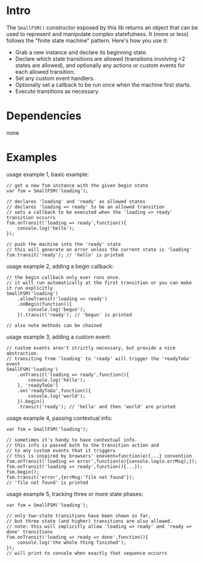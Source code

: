 Intro
=====

The `SmallFSM()` constructor exposed by this lib returns an object that can be used to represent and manipulate complex statefulness. It (more or less) follows the "finite state machine" pattern. Here's how you use it:

 * Grab a new instance and declare its beginning state.
 * Declare which state transitions are allowed (transitions involving >2 states are allowed), and optionally any actions or custom events for each allowed transition.
 * Set any custom event handlers.
 * Optionally set a callback to be run once when the machine first starts.
 * Execute transitions as necessary.

Dependencies
============

none

Examples
========

usage example 1, basic example:

    // get a new fsm instance with the given begin state
    var fsm = SmallFSM('loading');

    // declares 'loading' and 'ready' as allowed states
    // declares 'loading => ready' to be an allowed transition
    // sets a callback to be executed when the 'loading => ready' transition occurrs
    fsm.onTransit('loading => ready',function(){
        console.log('hello');
    });

    // push the machine into the 'ready' state
    // this will generate an error unless the current state is 'loading'
    fsm.transit('ready'); // 'hello' is printed

usage example 2, adding a begin callback:

    // the begin callback only ever runs once.
    // it will run automatically at the first transition or you can make it run explicitly
    SmallFSM('loading')
        .allowTransit('loading => ready')
        .onBegin(function(){
            console.log('begun');
        }).transit('ready'); // 'begun' is printed

    // also note methods can be chained

usage example 3, adding a custom event:

    // custom events aren't strictly necessary, but provide a nice abstraction.
    // transiting from 'loading' to 'ready' will trigger the 'readyToGo' event
    SmallFSM('loading')
        .onTransit('loading => ready',function(){
            console.log('hello');
        }, 'readyToGo')
        .on('readyToGo',function(){
            console.log('world');
        }).begin()
        .transit('ready'); // 'hello' and then 'world' are printed

usage example 4, passing contextual info:

    var fsm = SmallFSM('loading');

    // sometimes it's handy to have contextual info.
    // this info is passed both to the transition action and
    // to any custom events that it triggers
    // this is inspired by browsers' onevent=function(e){...} convention
    fsm.onTransit('loading => error',function(o){console.log(o.errMsg);});
    fsm.onTransit('loading => ready',function(){...});
    fsm.begin();
    fsm.transit('error',{errMsg:'file not found'});
    // 'file not found' is printed

usage example 5, tracking three or more state phases:

    var fsm = SmallFSM('loading');

    // only two-state transitions have been shown so far,
    // but three state (and higher) transitions are also allowed.
    // note: this will implicitly allow 'loading => ready' and 'ready => done' transitions
    fsm.onTransit('loading => ready => done',function(){
        console.log('the whole thing finished');
    });
    // will print to console when exactly that sequence occurrs

